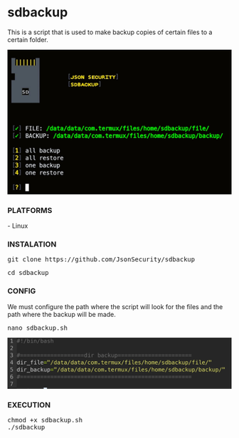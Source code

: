 # sdbackup
This is a script that is used to make backup copies of certain files to a certain folder.

<img src="https://github.com/JsonSecurity/Images/blob/main/scripts/sd.jpg" width="600px" heigth="600px">

<h3>PLATFORMS</h3>
- Linux

<h3>INSTALATION</h3>
<pre>
git clone https://github.com/JsonSecurity/sdbackup
</pre>

<pre>
cd sdbackup
</pre>

<h3>CONFIG</h3>
We must configure the path where the script will look for the files and the path where the backup will be made.

<pre>
nano sdbackup.sh
</pre>

<img src="https://github.com/JsonSecurity/Images/blob/main/scripts/varconfig.jpg" width="600px" heigth="600px">

<h3>EXECUTION</h3>

<pre>
chmod +x sdbackup.sh
./sdbackup
</pre>
